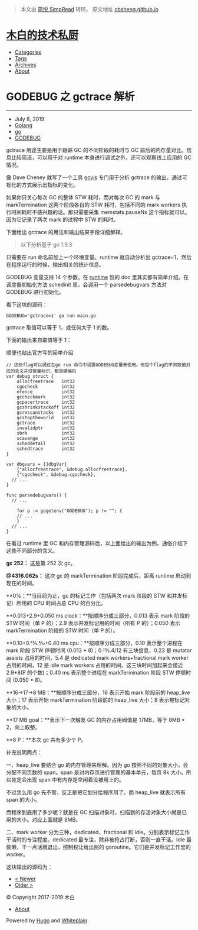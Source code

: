 > 本文由 [简悦 SimpRead](http://ksria.com/simpread/) 转码， 原文地址 [cbsheng.github.io](https://cbsheng.github.io/posts/godebug%E4%B9%8Bgctrace%E8%A7%A3%E6%9E%90/)

[木白的技术私厨](/)
============

*   [Categories](/categories/ "Categories")
*   [Tags](/tags/ "Tags")
*   [Archives](/archives/ "Archives")
*   [About](/about/ "About")

GODEBUG 之 gctrace 解析
====================

* * *

*   July 8, 2019
*   [Golang](/categories/golang/)  
*   [go](/tags/go/)  
*   [GODEBUG](/tags/godebug/)  

gctrace 用途主要是用于跟踪 GC 的不同阶段的耗时与 GC 前后的内存量对比。信息比较简洁，可以用于对 runtime 本身进行调试之外，还可以观察线上应用的 GC 情况。

像 Dave Cheney 就写了一个工具 [gcvis](https://github.com/davecheney/gcvis) 专门用于分析 gctrace 的输出，通过可视化的方式展示出指标的变化。

如果你只关心每次 GC 的整体 STW 耗时，而对每次 GC 的 mark 与 markTermination 这两个阶段各自的 STW 耗时，包括不同的 mark workers 执行时间耗时不感兴趣的话。那只需要采集 memstats.pauseNs 这个指标就可以。因为它记录了两次 mark 的过程中 STW 的耗时。

下面给出 gctrace 的用法和输出结果字段详细解释。

> 以下分析基于 go 1.9.3

只需要在 run 命名前加上一个环境变量。runtime 就自动分析出 gctrace=1，然后在程序运行的时候，输出相关的统计信息。

GODEBUG 变量支持 14 个参数。在 [runtime](https://golang.org/pkg/runtime/) 包的 doc 里其实都有简单介绍。在调度器初始化方法 schedinit 里，会调用一个 parsedebugvars 方法对 GODEBUG 进行初始化。

看下这块的源码：

```
GODEBUG='gctrace=1' go run main.go
```

gctrace 取值可以等于 1，或任何大于 1 的数。

下面的输出来自取值等于 1：

顺便也贴出官方写的简单介绍

```
// 这些flag可以通过在go run 命令中设置GODEBUG变量来使用。但每个flag的不同取值对应的含义并没常量标识，都是硬编码
var debug struct {
	allocfreetrace   int32
	cgocheck         int32
	efence           int32
	gccheckmark      int32
	gcpacertrace     int32
	gcshrinkstackoff int32
	gcrescanstacks   int32
	gcstoptheworld   int32
	gctrace          int32
	invalidptr       int32
	sbrk             int32
	scavenge         int32
	scheddetail      int32
	schedtrace       int32
}

var dbgvars = []dbgVar{
	{"allocfreetrace", &debug.allocfreetrace},
	{"cgocheck", &debug.cgocheck},
  // ...
}

func parsedebugvars() {
  // ...

	for p := gogetenv("GODEBUG"); p != ""; {
    // ...
	}
  // ...
}
```

在看过 runtime 里 GC 和内存管理源码后，以上面给出的输出为例，通俗介绍下这些不同部分的含义。

**gc 252：** 这是第 252 次 gc。

**@4316.062s：** 这次 gc 的 markTermination 阶段完成后，距离 runtime 启动到现在的时间。

**0%：**当目前为止，gc 的标记工作（包括两次 mark 阶段的 STW 和并发标记）所用的 CPU 时间占总 CPU 的百分比。

**0.013+2.9+0.050 ms clock：**按顺序分成三部分，0.013 表示 mark 阶段的 STW 时间（单 P 的）；2.9 表示并发标记用的时间（所有 P 的）；0.050 表示 markTermination 阶段的 STW 时间（单 P 的）。

**0.10+0.23⁄5.4⁄12+0.40 ms cpu：**按顺序分成三部分，0.10 表示整个进程在 mark 阶段 STW 停顿时间 (0.013 * 8)；0.23⁄5.4/12 有三块信息，0.23 是 mutator assists 占用的时间，5.4 是 dedicated mark workers+fractional mark worker 占用的时间，12 是 idle mark workers 占用的时间。这三块时间加起来会接近 2.9*8(P 的个数)；0.40 ms 表示整个进程在 markTermination 阶段 STW 停顿时间 (0.050 * 8)。

**16->17->8 MB：**按顺序分成三部分，16 表示开始 mark 阶段前的 heap_live 大小；17 表示开始 markTermination 阶段前的 heap_live 大小；8 表示被标记对象的大小。

**17 MB goal：**表示下一次触发 GC 的内存占用阀值是 17MB，等于 8MB * 2，向上取整。

**8 P：**本次 gc 共有多少个 P。

补充说明两点：

一、heap_live 要结合 go 的内存管理来理解。因为 go 按照不同的对象大小，会分配不同页数的 span。span 是对内存页进行管理的基本单元，每页 8k 大小。所以肯定会出现 span 中有内存是空闲着没被用上的。

不过怎么用 go 先不管，反正是把它划分给程序用了。而 heap_live 就表示所有 span 的大小。

而程序到底用了多少呢？就是在 GC 扫描对象时，扫描到的存活对象大小就是已用的大小。对应上面就是 8MB。

二、mark worker 分为三种，dedicated、fractional 和 idle。分别表示标记工作干活时的专注程度。dedicated 最专注，除非被抢占打断，否则一直干活。idle 最偷懒，干一点活就退出，控制权让给出别的 goroutine。它们是并发标记工作里的 worker。

这块输出的源码为：

*   [< Newer](/posts/%E4%B8%80%E4%BB%BD%E8%AF%A6%E7%BB%86%E6%B3%A8%E9%87%8A%E7%9A%84go-mutex%E6%BA%90%E7%A0%81/ "一份详细注释的go Mutex源码")
*   [Older >](/posts/golang%E6%A0%87%E5%87%86%E5%BA%93sync.pool%E5%8E%9F%E7%90%86%E5%8F%8A%E6%BA%90%E7%A0%81%E7%AE%80%E6%9E%90/ "golang标准库sync.Pool原理及源码简析")

© Copyright 2017-2019 木白

*   [About](/about/ "About")

Powered by [Hugo](https://gohugo.io/) and [Whiteplain](https://github.com/taikii/whiteplain)